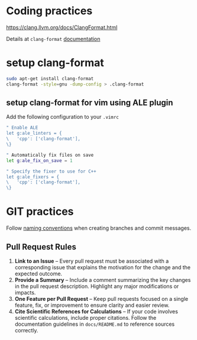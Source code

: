 # Coding practices

https://clang.llvm.org/docs/ClangFormat.html

Details at `clang-format` [documentation](https://clang.llvm.org/docs/ClangFormat.html)

# setup clang-format

```bash
sudo apt-get install clang-format
clang-format -style=gnu -dump-config > .clang-format
```

## setup clang-format for vim using ALE plugin

Add the following configuration to your `.vimrc`

```bash
" Enable ALE
let g:ale_linters = {
\   'cpp': ['clang-format'],
\}

" Automatically fix files on save
let g:ale_fix_on_save = 1

" Specify the fixer to use for C++
let g:ale_fixers = {
\   'cpp': ['clang-format'],
\}
```

# GIT practices

Follow [naming conventions](https://github.com/naming-convention/naming-convention-guides/tree/master/git) when creating
branches and commit messages.

## Pull Request Rules

1. **Link to an Issue** – Every pull request must be associated with a corresponding issue that explains the motivation
   for the change and the expected outcome.
2. **Provide a Summary** – Include a comment summarizing the key changes in the pull request description. Highlight any
   major modifications or impacts.
3. **One Feature per Pull Request** – Keep pull requests focused on a single feature, fix, or improvement to ensure
   clarity and easier review.
4. **Cite Scientific References for Calculations** – If your code involves scientific calculations, include proper
   citations. Follow the documentation guidelines in `docs/README.md` to reference sources correctly.

